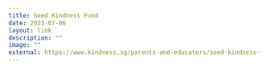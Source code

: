 ```yaml
---
title: Seed Kindness Fund
date: 2023-07-06
layout: link
description: ""
image: ""
external: https://www.kindness.sg/parents-and-educators/seed-kindness-fund/
---
```

